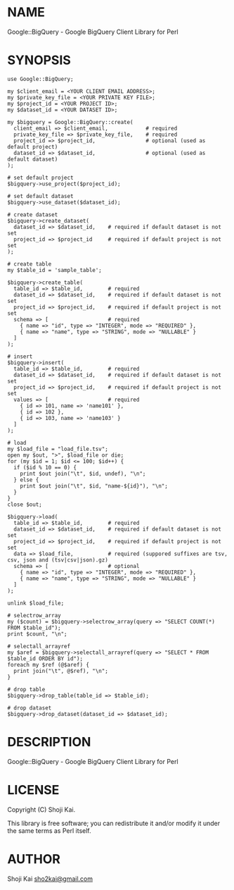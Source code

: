 # NAME

Google::BigQuery - Google BigQuery Client Library for Perl

# SYNOPSIS

    use Google::BigQuery;

    my $client_email = <YOUR CLIENT EMAIL ADDRESS>;
    my $private_key_file = <YOUR PRIVATE KEY FILE>;
    my $project_id = <YOUR PROJECT ID>;
    my $dataset_id = <YOUR DATASET ID>;

    my $bigquery = Google::BigQuery::create(
      client_email => $client_email,            # required
      private_key_file => $private_key_file,    # required
      project_id => $project_id,                # optional (used as default project)
      dataset_id => $dataset_id,                # optional (used as default dataset)
    );

    # set default project
    $bigquery->use_project($project_id);

    # set default dataset
    $bigquery->use_dataset($dataset_id);

    # create dataset
    $bigquery->create_dataset(
      dataset_id => $dataset_id,    # required if default dataset is not set
      project_id => $project_id     # required if default project is not set
    );

    # create table
    my $table_id = 'sample_table';

    $bigquery->create_table(
      table_id => $table_id,        # required
      dataset_id => $dataset_id,    # required if default dataset is not set
      project_id => $project_id,    # required if default project is not set
      schema => [                   # required
        { name => "id", type => "INTEGER", mode => "REQUIRED" },
        { name => "name", type => "STRING", mode => "NULLABLE" }
      ]
    );

    # insert
    $bigquery->insert(
      table_id => $table_id,        # required
      dataset_id => $dataset_id,    # required if default dataset is not set
      project_id => $project_id,    # required if default project is not set
      values => [                   # required
        { id => 101, name => 'name101' },
        { id => 102 },
        { id => 103, name => 'name103' }
      ]
    );

    # load
    my $load_file = "load_file.tsv";
    open my $out, ">", $load_file or die;
    for (my $id = 1; $id <= 100; $id++) {
      if ($id % 10 == 0) {
        print $out join("\t", $id, undef), "\n";
      } else {
        print $out join("\t", $id, "name-${id}"), "\n";
      }
    }
    close $out;

    $bigquery->load(
      table_id => $table_id,        # required
      dataset_id => $dataset_id,    # required if default dataset is not set
      project_id => $project_id,    # required if default project is not set
      data => $load_file,           # required (suppored suffixes are tsv, csv, json and (tsv|csv|json).gz)
      schema => [                   # optional
        { name => "id", type => "INTEGER", mode => "REQUIRED" },
        { name => "name", type => "STRING", mode => "NULLABLE" }
      ]
    );
      
    unlink $load_file;

    # selectrow_array
    my ($count) = $bigquery->selectrow_array(query => "SELECT COUNT(*) FROM $table_id");
    print $count, "\n";

    # selectall_arrayref
    my $aref = $bigquery->selectall_arrayref(query => "SELECT * FROM $table_id ORDER BY id");
    foreach my $ref (@$aref) {
      print join("\t", @$ref), "\n";
    }

    # drop table
    $bigquery->drop_table(table_id => $table_id);

    # drop dataset
    $bigquery->drop_dataset(dataset_id => $dataset_id);

# DESCRIPTION

Google::BigQuery - Google BigQuery Client Library for Perl

# LICENSE

Copyright (C) Shoji Kai.

This library is free software; you can redistribute it and/or modify
it under the same terms as Perl itself.

# AUTHOR

Shoji Kai <sho2kai@gmail.com>
